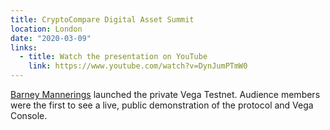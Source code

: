 ```yaml
---
title: CryptoCompare Digital Asset Summit
location: London
date: "2020-03-09"
links:
  - title: Watch the presentation on YouTube
    link: https://www.youtube.com/watch?v=DynJumPTmW0
---
```


<a href="https://twitter.com/barnabee" target="_blank">Barney Mannerings</a> launched the private Vega Testnet. Audience members were the first to see a live, public demonstration of the protocol and Vega Console.
